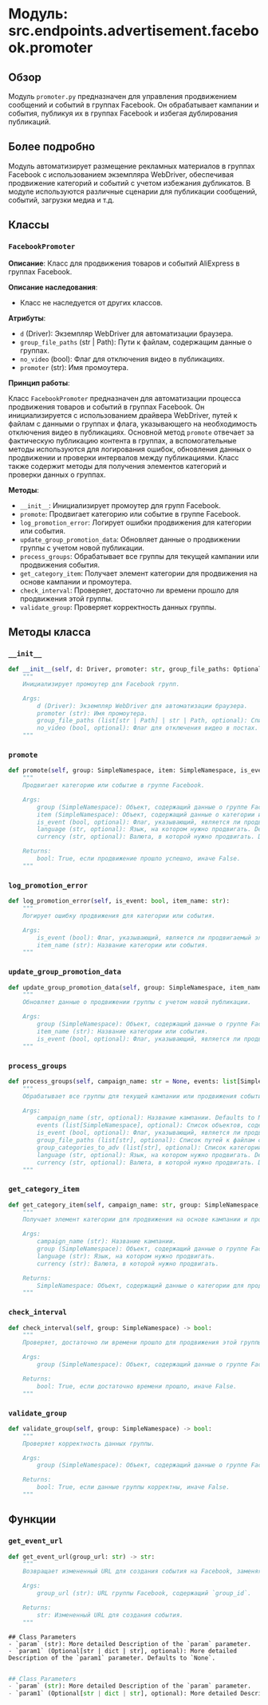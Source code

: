 # Модуль: src.endpoints.advertisement.facebook.promoter

## Обзор

Модуль `promoter.py` предназначен для управления продвижением сообщений и событий в группах Facebook. Он обрабатывает кампании и события, публикуя их в группах Facebook и избегая дублирования публикаций.

## Более подробно

Модуль автоматизирует размещение рекламных материалов в группах Facebook с использованием экземпляра WebDriver, обеспечивая продвижение категорий и событий с учетом избежания дубликатов. В модуле используются различные сценарии для публикации сообщений, событий, загрузки медиа и т.д.

## Классы

### `FacebookPromoter`

**Описание**: Класс для продвижения товаров и событий AliExpress в группах Facebook.

**Описание наследования**:
- Класс не наследуется от других классов.

**Атрибуты**:
- `d` (Driver): Экземпляр WebDriver для автоматизации браузера.
- `group_file_paths` (str | Path): Пути к файлам, содержащим данные о группах.
- `no_video` (bool): Флаг для отключения видео в публикациях.
- `promoter` (str): Имя промоутера.

**Принцип работы**:

Класс `FacebookPromoter` предназначен для автоматизации процесса продвижения товаров и событий в группах Facebook. Он инициализируется с использованием драйвера WebDriver, путей к файлам с данными о группах и флага, указывающего на необходимость отключения видео в публикациях. Основной метод `promote` отвечает за фактическую публикацию контента в группах, а вспомогательные методы используются для логирования ошибок, обновления данных о продвижении и проверки интервалов между публикациями. Класс также содержит методы для получения элементов категорий и проверки данных о группах.

**Методы**:
- `__init__`: Инициализирует промоутер для групп Facebook.
- `promote`: Продвигает категорию или событие в группе Facebook.
- `log_promotion_error`: Логирует ошибки продвижения для категории или события.
- `update_group_promotion_data`: Обновляет данные о продвижении группы с учетом новой публикации.
- `process_groups`: Обрабатывает все группы для текущей кампании или продвижения события.
- `get_category_item`: Получает элемент категории для продвижения на основе кампании и промоутера.
- `check_interval`: Проверяет, достаточно ли времени прошло для продвижения этой группы.
- `validate_group`: Проверяет корректность данных группы.

## Методы класса

### `__init__`

```python
def __init__(self, d: Driver, promoter: str, group_file_paths: Optional[list[str | Path] | str | Path] = None, no_video: bool = False):
    """
    Инициализирует промоутер для Facebook групп.

    Args:
        d (Driver): Экземпляр WebDriver для автоматизации браузера.
        promoter (str): Имя промоутера.
        group_file_paths (list[str | Path] | str | Path, optional): Список путей к файлам, содержащим данные о группах. Defaults to None.
        no_video (bool, optional): Флаг для отключения видео в постах. Defaults to False.
    """
```

### `promote`

```python
def promote(self, group: SimpleNamespace, item: SimpleNamespace, is_event: bool = False, language: str = None, currency: str = None) -> bool:
    """
    Продвигает категорию или событие в группе Facebook.

    Args:
        group (SimpleNamespace): Объект, содержащий данные о группе Facebook.
        item (SimpleNamespace): Объект, содержащий данные о категории или событии для продвижения.
        is_event (bool, optional): Флаг, указывающий, является ли продвигаемый элемент событием. Defaults to False.
        language (str, optional): Язык, на котором нужно продвигать. Defaults to None.
        currency (str, optional): Валюта, в которой нужно продвигать. Defaults to None.

    Returns:
        bool: True, если продвижение прошло успешно, иначе False.
    """
```

### `log_promotion_error`

```python
def log_promotion_error(self, is_event: bool, item_name: str):
    """
    Логирует ошибку продвижения для категории или события.

    Args:
        is_event (bool): Флаг, указывающий, является ли продвигаемый элемент событием.
        item_name (str): Название категории или события.
    """
```

### `update_group_promotion_data`

```python
def update_group_promotion_data(self, group: SimpleNamespace, item_name: str, is_event: bool = False):
    """
    Обновляет данные о продвижении группы с учетом новой публикации.

    Args:
        group (SimpleNamespace): Объект, содержащий данные о группе Facebook.
        item_name (str): Название категории или события.
        is_event (bool, optional): Флаг, указывающий, является ли продвигаемый элемент событием. Defaults to False.
    """
```

### `process_groups`

```python
def process_groups(self, campaign_name: str = None, events: list[SimpleNamespace] = None, is_event: bool = False, group_file_paths: list[str] = None, group_categories_to_adv: list[str] = ['sales'], language: str = None, currency: str = None):
    """
    Обрабатывает все группы для текущей кампании или продвижения события.

    Args:
        campaign_name (str, optional): Название кампании. Defaults to None.
        events (list[SimpleNamespace], optional): Список объектов, содержащих данные о событиях. Defaults to None.
        is_event (bool, optional): Флаг, указывающий, является ли продвигаемый элемент событием. Defaults to False.
        group_file_paths (list[str], optional): Список путей к файлам с данными о группах. Defaults to None.
        group_categories_to_adv (list[str], optional): Список категорий групп для продвижения. Defaults to ['sales'].
        language (str, optional): Язык, на котором нужно продвигать. Defaults to None.
        currency (str, optional): Валюта, в которой нужно продвигать. Defaults to None.
    """
```

### `get_category_item`

```python
def get_category_item(self, campaign_name: str, group: SimpleNamespace, language: str, currency: str) -> SimpleNamespace:
    """
    Получает элемент категории для продвижения на основе кампании и промоутера.

    Args:
        campaign_name (str): Название кампании.
        group (SimpleNamespace): Объект, содержащий данные о группе Facebook.
        language (str): Язык, на котором нужно продвигать.
        currency (str): Валюта, в которой нужно продвигать.

    Returns:
        SimpleNamespace: Объект, содержащий данные о категории для продвижения.
    """
```

### `check_interval`

```python
def check_interval(self, group: SimpleNamespace) -> bool:
    """
    Проверяет, достаточно ли времени прошло для продвижения этой группы.

    Args:
        group (SimpleNamespace): Объект, содержащий данные о группе Facebook.

    Returns:
        bool: True, если достаточно времени прошло, иначе False.
    """
```

### `validate_group`

```python
def validate_group(self, group: SimpleNamespace) -> bool:
    """
    Проверяет корректность данных группы.

    Args:
        group (SimpleNamespace): Объект, содержащий данные о группе Facebook.

    Returns:
        bool: True, если данные группы корректны, иначе False.
    """
```

## Функции

### `get_event_url`

```python
def get_event_url(group_url: str) -> str:
    """
    Возвращает измененный URL для создания события на Facebook, заменяя `group_id` значением из входного URL.

    Args:
        group_url (str): URL группы Facebook, содержащий `group_id`.

    Returns:
        str: Измененный URL для создания события.
    """
```
```
## Class Parameters
- `param` (str): More detailed Description of the `param` parameter.
- `param1` (Optional[str | dict | str], optional): More detailed Description of the `param1` parameter. Defaults to `None`.
```
```python

## Class Parameters
- `param` (str): More detailed Description of the `param` parameter.
- `param1` (Optional[str | dict | str], optional): More detailed Description of the `param1` parameter. Defaults to `None`.
